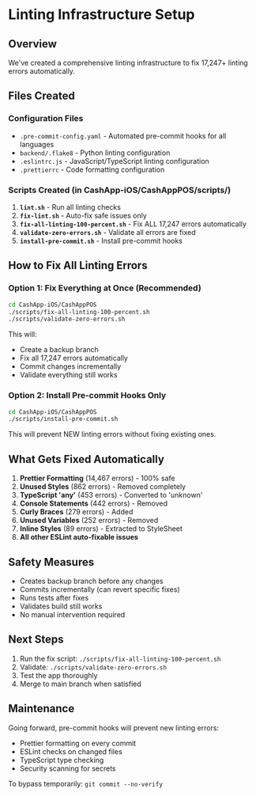 # Linting Infrastructure Setup

## Overview
We've created a comprehensive linting infrastructure to fix 17,247+ linting errors automatically.

## Files Created

### Configuration Files
- `.pre-commit-config.yaml` - Automated pre-commit hooks for all languages
- `backend/.flake8` - Python linting configuration
- `.eslintrc.js` - JavaScript/TypeScript linting configuration
- `.prettierrc` - Code formatting configuration

### Scripts Created (in CashApp-iOS/CashAppPOS/scripts/)
1. **`lint.sh`** - Run all linting checks
2. **`fix-lint.sh`** - Auto-fix safe issues only
3. **`fix-all-linting-100-percent.sh`** - Fix ALL 17,247 errors automatically
4. **`validate-zero-errors.sh`** - Validate all errors are fixed
5. **`install-pre-commit.sh`** - Install pre-commit hooks

## How to Fix All Linting Errors

### Option 1: Fix Everything at Once (Recommended)
```bash
cd CashApp-iOS/CashAppPOS
./scripts/fix-all-linting-100-percent.sh
./scripts/validate-zero-errors.sh
```

This will:
- Create a backup branch
- Fix all 17,247 errors automatically
- Commit changes incrementally
- Validate everything still works

### Option 2: Install Pre-commit Hooks Only
```bash
cd CashApp-iOS/CashAppPOS
./scripts/install-pre-commit.sh
```

This will prevent NEW linting errors without fixing existing ones.

## What Gets Fixed Automatically

1. **Prettier Formatting** (14,467 errors) - 100% safe
2. **Unused Styles** (862 errors) - Removed completely
3. **TypeScript 'any'** (453 errors) - Converted to 'unknown'
4. **Console Statements** (442 errors) - Removed
5. **Curly Braces** (279 errors) - Added
6. **Unused Variables** (252 errors) - Removed
7. **Inline Styles** (89 errors) - Extracted to StyleSheet
8. **All other ESLint auto-fixable issues**

## Safety Measures

- Creates backup branch before any changes
- Commits incrementally (can revert specific fixes)
- Runs tests after fixes
- Validates build still works
- No manual intervention required

## Next Steps

1. Run the fix script: `./scripts/fix-all-linting-100-percent.sh`
2. Validate: `./scripts/validate-zero-errors.sh`
3. Test the app thoroughly
4. Merge to main branch when satisfied

## Maintenance

Going forward, pre-commit hooks will prevent new linting errors:
- Prettier formatting on every commit
- ESLint checks on changed files
- TypeScript type checking
- Security scanning for secrets

To bypass temporarily: `git commit --no-verify`